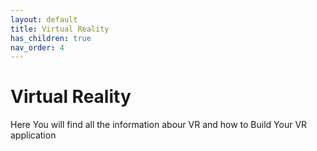 ```yaml
---
layout: default
title: Virtual Reality
has_children: true
nav_order: 4
---
```


# Virtual Reality

Here You will find all the information abour VR and how to Build Your VR application